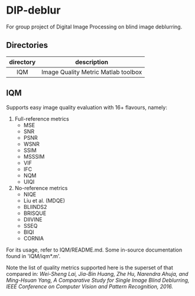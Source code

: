 # DIP-deblur
For group project of Digital Image Processing on blind image deblurring.

## Directories

| directory | description |
| :-------: |-------------|
| IQM | Image Quality Metric Matlab toolbox|

## IQM

Supports easy image quality evaluation with 16+ flavours, namely:
1. Full-reference metrics
    * MSE
    * SNR
    * PSNR
    * WSNR
    * SSIM
    * MSSSIM
    * VIF
    * IFC
    * NQM
    * UIQI
2. No-reference metrics 
    * NIQE
    * Liu et al. (MDQE)
    * BLIINDS2
    * BRISQUE
    * DIIVINE
    * SSEQ
    * BIQI
    * CORNIA

For its usage, refer to IQM/README.md. Some in-source documentation found in 'IQM/iqm\*.m'.

Note the list of quality metrics supported here is the superset of that compared in:
*Wei-Sheng Lai, Jia-Bin Huang, Zhe Hu, Narendra Ahuja, and Ming-Hsuan Yang, A Comparative Study for Single Image Blind Deblurring, IEEE Conference on Computer Vision and Pattern Recognition, 2016.*
